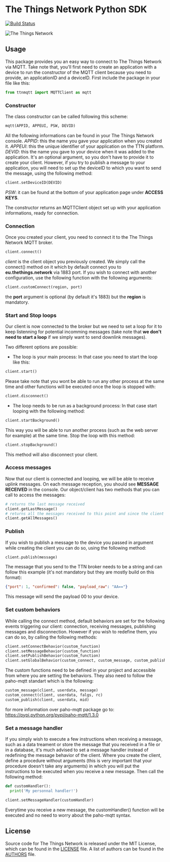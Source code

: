 # The Things Network Python SDK

[![Build Status](https://travis-ci.org/TheThingsNetwork/python-app-sdk.svg?branch=master)](https://travis-ci.org/TheThingsNetwork/python-app-sdk)

![The Things Network](https://thethings.blob.core.windows.net/ttn/logo.svg)

## Usage

This package provides you an easy way to connect to The Things Network via MQTT. Take note that, you'll first need to create an application with a device to run the constructor of the MQTT client because you need to provide, an applicationID and a deviceID.
First include the package in your file like this:
```python
from ttnmqtt import MQTTClient as mqtt
```

### Constructor

The class constructor can be called following this scheme:
```python
mqtt(APPID, APPEUI, PSW, DEVID)
```
All the following informations can be found in your The Things Network console.
*APPID*: this the name you gave your application when you created it.
*APPEUI*: this the unique identifier of your application on the TTN platform.
*DEVID*: this the name you gave to your device when it was added to the application. It's an optional argument, so you don't have to provide it to create your client.
However, if you try to publish a message to your application, you will need to set up the deviceID to which you want to send the message, using the following method:
```python
client.setDeviceID(DEVID)
```
*PSW*: it can be found at the bottom of your application page under **ACCESS KEYS**.

The constructor returns an MQTTClient object set up with your application informations, ready for connection.

### Connection

Once you created your client, you need to connect it to the The Things Network MQTT broker.
```python
client.connect()
```
*client* is the client object you previously created. We simply call the connect() method on it which by default connect you to **eu.thethings.network** via 1883 port.
If you wish to connect with another configuration, use the following function with the following arguments:
```python
client.customConnect(region, port)
```
the **port** argument is optional (by default it's 1883) but the **region** is mandatory.

### Start and Stop loops

Our client is now connected to the broker but we need to set a loop for it to keep listenning for potential incomming messages (take note that **we don't need to start a loop** if we simply want to send downlink messages).

Two different options are possible:
* The loop is your main process:
In that case you need to start the loop like this:
```python
client.start()
```
Please take note that you wont be able to run any other process at the same time and other functions will be executed once the loop is stopped with:
```python
client.disconnect()
```
* The loop needs to be run as a background process:
In that case start looping with the following method:
```python
client.startBackground()
```
This way you will be able to run another process (such as the web server for example) at the same time.
Stop the loop with this method:
```python
client.stopBackground()
```
This method will also disconnect your client.

### Access messages

Now that our client is connected and looping, we will be able to receive uplink messages. On each message reception, you should see **MESSAGE RECEIVED** in the console.
Our object/client has two methods that you can call to access the messages:
```python
# returns the last message received
client.getLastMessage()
# returns all the messages received to this point and since the client was created
client.getAllMessages()
```

### Publish
If you wish to publish a message to the device you passed in argument while creating the client you can do so, using the following method:
```python
client.publish(message)
```
The message that you send to the TTN broker needs to be a string and can follow this example (it's not mandatory but they are mostly build on this format):
 ```json
 {"port": 1, "confirmed": false, "payload_raw": "AA=="}
 ```
 This message will send the payload 00 to your device.

### Set custom behaviors

While calling the connect method, default behaviors are set for the following events triggering our client: connection, receiving messages, publishing messages and disconnection. However if you wish to redefine them, you can do so, by calling the following methods:
```python
client.setConnectBehavior(custom_function)
client.setMessageBehavior(custom_function)
client.setPublishBehavior(custom_function)
client.setGlobalBehavior(custom_connect, custom_message, custom_publish)
```
The custom functions need to be defined in your project and accessible from where you are setting the behaviors. They also need to follow the paho-mqtt standart which is the following:
```python
custom_message(client, userdata, message)
custom_connect(client, userdata, falgs, rc)
custom_publish(client, userdata, mid)
```
for more information over paho-mqtt package go to: https://pypi.python.org/pypi/paho-mqtt/1.3.0

### Set a message handler

If you simply wish to execute a few instructions when receiving a message, such as a data treament or store the message that you received in a file or in a database, it's much advised to set a message handler instead of redefining the message behavior of the client.
Where you create the client, define a procedure without arguments (this is very important that your procedure doesn't take any arguments) in which you will put the instructions to be executed when you receive a new message. Then call the following method:
```python
def customHandler():
  print('My personnal handler!')

client.setMessageHandler(customHandler)
```
Everytime you receive a new message, the customHandler() function will be executed and no need to worry about the paho-mqtt syntax.


## License

Source code for The Things Network is released under the MIT License, which can be found in the [LICENSE](LICENSE) file. A list of authors can be found in the [AUTHORS](AUTHORS) file.
